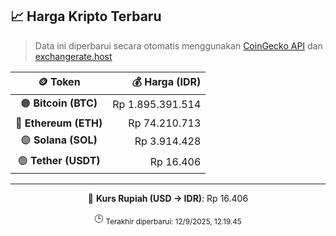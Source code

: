 

<!-- HARGA_KRIPTO -->
## 📈 Harga Kripto Terbaru

> Data ini diperbarui secara otomatis menggunakan [CoinGecko API](https://www.coingecko.com/) dan [exchangerate.host](https://exchangerate.host/)

<div align="center">

| 🪙 Token | 💰 Harga (IDR) |
|:------:|---------------:|
| 🟠 **Bitcoin (BTC)**   | Rp 1.895.391.514 |
| 🔵 **Ethereum (ETH)**  | Rp 74.210.713 |
| 🟣 **Solana (SOL)**    | Rp 3.914.428 |
| 🟢 **Tether (USDT)**   | Rp 16.406 |

---

💱 **Kurs Rupiah (USD → IDR)**: Rp 16.406

🕒 <sub>Terakhir diperbarui: 12/9/2025, 12.19.45</sub>

</div>
<!-- /HARGA_KRIPTO -->
